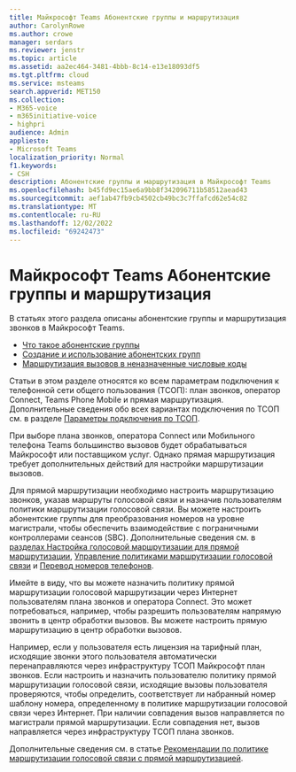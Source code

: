 ```yaml
---
title: Майкрософт Teams Абонентские группы и маршрутизация
author: CarolynRowe
ms.author: crowe
manager: serdars
ms.reviewer: jenstr
ms.topic: article
ms.assetid: aa2ec464-3481-4bbb-8c14-e13e18093df5
ms.tgt.pltfrm: cloud
ms.service: msteams
search.appverid: MET150
ms.collection:
- M365-voice
- m365initiative-voice
- highpri
audience: Admin
appliesto:
- Microsoft Teams
localization_priority: Normal
f1.keywords:
- CSH
description: Абонентские группы и маршрутизация в Майкрософт Teams
ms.openlocfilehash: b45fd9ec15ae6a9bb8f342096711b58512aead43
ms.sourcegitcommit: aef1ab47fb9cb4502cb49bc3c7ffafcd62e54c82
ms.translationtype: MT
ms.contentlocale: ru-RU
ms.lasthandoff: 12/02/2022
ms.locfileid: "69242473"
---
```

# <a name="microsoft-teams-dial-plans-and-routing"></a>Майкрософт Teams Абонентские группы и маршрутизация

В статьях этого раздела описаны абонентские группы и маршрутизация звонков в Майкрософт Teams. 

- [Что такое абонентские группы](what-are-dial-plans.md)
- [Создание и использование абонентских групп](create-and-manage-dial-plans.md)
- [Маршрутизация вызовов в неназначенные числовые коды](routing-calls-to-unassigned-numbers.md)

Статьи в этом разделе относятся ко всем параметрам подключения к телефонной сети общего пользования (ТСОП): план звонков, оператор Connect, Teams Phone Mobile и прямая маршрутизация. Дополнительные сведения обо всех вариантах подключения по ТСОП см. в разделе [Параметры подключения по ТСОП](pstn-connectivity.md).

При выборе плана звонков, оператора Connect или Мобильного телефона Teams большинство вызовов будет обрабатываться Майкрософт или поставщиком услуг. Однако прямая маршрутизация требует дополнительных действий для настройки маршрутизации вызовов. 

Для прямой маршрутизации необходимо настроить маршрутизацию звонков, указав маршруты голосовой связи и назначив пользователям политики маршрутизации голосовой связи. Вы можете настроить абонентские группы для преобразования номеров на уровне магистрали, чтобы обеспечить взаимодействие с пограничными контроллерами сеансов (SBC). Дополнительные сведения см. в [разделах Настройка голосовой маршрутизации для прямой маршрутизации](direct-routing-voice-routing.md), [Управление политиками маршрутизации голосовой связи](manage-voice-routing-policies.md) и [Перевод номеров телефонов](direct-routing-translate-numbers.md).

Имейте в виду, что вы можете назначить политику прямой маршрутизации голосовой маршрутизации через Интернет пользователям плана звонков и оператора Connect. Это может потребоваться, например, чтобы разрешить пользователям напрямую звонить в центр обработки вызовов. Вы можете настроить прямую маршрутизацию в центр обработки вызовов.

Например, если у пользователя есть лицензия на тарифный план, исходящие звонки этого пользователя автоматически перенаправляются через инфраструктуру ТСОП Майкрософт план звонков. Если настроить и назначить пользователю политику прямой маршрутизации голосовой связи, исходящие вызовы пользователя проверяются, чтобы определить, соответствует ли набранный номер шаблону номера, определенному в политике маршрутизации голосовой связи через Интернет. При наличии совпадения вызов направляется по магистрали прямой маршрутизации. Если совпадения нет, вызов направляется через инфраструктуру ТСОП плана звонков.

Дополнительные сведения см. в статье [Рекомендации по политике маршрутизации голосовой связи с прямой маршрутизацией](direct-routing-voice-routing.md#voice-routing-policy-considerations).



